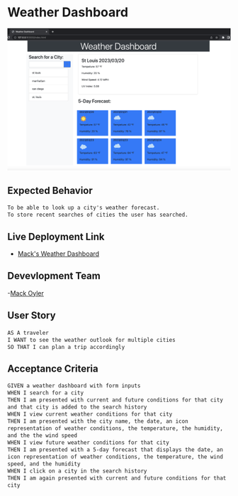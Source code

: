 # Weather Dashboard

![Weather Dashboard Banner](https://github.com/MackOyler/weather-dashboard/blob/main/assets/weather.dash.screenshot.png?raw=true)

## Expected Behavior
```
To be able to look up a city's weather forecast. 
To store recent searches of cities the user has searched. 
```

## Live Deployment Link

- [Mack's Weather Dashboard](https://mackoyler.github.io/weather-dashboard/)

## Devevlopment Team
-[Mack Oyler](https://www.linkedin.com/in/mack-oyler/)

## User Story

```
AS A traveler
I WANT to see the weather outlook for multiple cities
SO THAT I can plan a trip accordingly
```

## Acceptance Criteria

```
GIVEN a weather dashboard with form inputs
WHEN I search for a city
THEN I am presented with current and future conditions for that city and that city is added to the search history
WHEN I view current weather conditions for that city
THEN I am presented with the city name, the date, an icon representation of weather conditions, the temperature, the humidity, and the the wind speed
WHEN I view future weather conditions for that city
THEN I am presented with a 5-day forecast that displays the date, an icon representation of weather conditions, the temperature, the wind speed, and the humidity
WHEN I click on a city in the search history
THEN I am again presented with current and future conditions for that city
```
